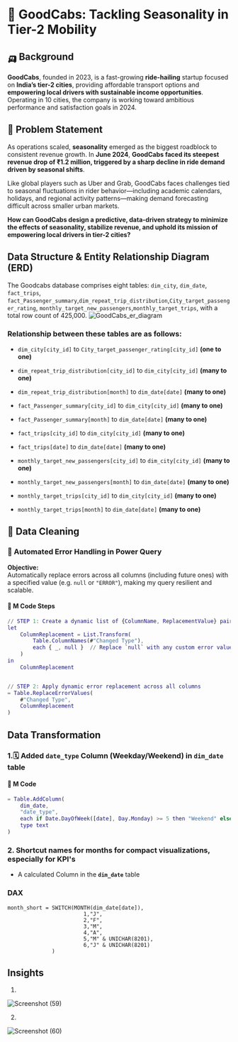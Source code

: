 # 🚕 GoodCabs: Tackling Seasonality in Tier-2 Mobility


## 🛺 Background
**GoodCabs**, founded in 2023, is a fast-growing **ride-hailing** startup focused on **India’s tier-2 cities**, providing affordable transport options and **empowering local drivers with sustainable income opportunities**. Operating in 10 cities, the company is working toward ambitious performance and satisfaction goals in 2024.


## 🚧 Problem Statement
As operations scaled, **seasonality** emerged as the biggest roadblock to consistent revenue growth. In **June 2024**, **GoodCabs faced its steepest revenue drop of ₹1.2 million, triggered by a sharp decline in ride demand driven by seasonal shifts**.

Like global players such as Uber and Grab, GoodCabs faces challenges tied to seasonal fluctuations in rider behavior—including academic calendars, holidays, and regional activity patterns—making demand forecasting difficult across smaller urban markets.

**How can GoodCabs design a predictive, data-driven strategy to minimize the effects of seasonality, stabilize revenue, and uphold its mission of empowering local drivers in tier-2 cities?**


## Data Structure & Entity Relationship Diagram (ERD)
The Goodcabs database comprises eight tables: `dim_city`, `dim_date`, `fact_trips`, `fact_Passenger_summary`,`dim_repeat_trip_distribution`,`City_target_passenger_rating`, `monthly_target_new_passengers`,`monthly_target_trips`, with a total row count of 425,000.
![GoodCabs_er_diagram](https://github.com/user-attachments/assets/7f07219a-18fb-45b0-bfce-02e612130a88)

### Relationship between these tables are as follows:
- `dim_city[city_id]` to `City_target_passenger_rating[city_id]` **(one to one)**
 
- `dim_repeat_trip_distribution[city_id]` to `dim_city[city_id]` **(many to one)**
 
- `dim_repeat_trip_distribution[month]` to `dim_date[date]` **(many to one)**
  
- `fact_Passenger_summary[city_id]` to `dim_city[city_id]` **(many to one)**
  
- `fact_Passenger_summary[month]` to `dim_date[date]` **(many to one)**
  
- `fact_trips[city_id]` to `dim_city[city_id]` **(many to one)**
  
- `fact_trips[date]` to `dim_date[date]` **(many to one)**
 
- `monthly_target_new_passengers[city_id]` to `dim_city[city_id]` **(many to one)**
  
- `monthly_target_new_passengers[month]` to `dim_date[date]` **(many to one)**
  
- `monthly_target_trips[city_id]` to `dim_city[city_id]` **(many to one)**
 
- `monthly_target_trips[month]` to `dim_date[date]` **(many to one)**






## 🚿 Data Cleaning 

### 🔧 Automated Error Handling in Power Query

**Objective:**  
Automatically replace errors across all columns (including future ones) with a specified value (e.g. `null` or `"ERROR"`), making my query resilient and scalable.

#### 🧹 M Code Steps

```m
// STEP 1: Create a dynamic list of {ColumnName, ReplacementValue} pairs
let
    ColumnReplacement = List.Transform(
        Table.ColumnNames(#"Changed Type"),
        each { _, null }  // Replace `null` with any custom error value like "ERROR"
    )
in
    ColumnReplacement


// STEP 2: Apply dynamic error replacement across all columns
= Table.ReplaceErrorValues(
    #"Changed Type",
    ColumnReplacement
)
```




## Data Transformation

### 1.🗓️ Added `date_type` Column (Weekday/Weekend) in `dim_date` table

#### 🧾 M Code

```m
= Table.AddColumn(
    dim_date,
    "date_type",
    each if Date.DayOfWeek([date], Day.Monday) >= 5 then "Weekend" else "Weekday",
    type text
)

```



### 2. Shortcut names for months for compact visualizations, especially for KPI's
- A calculated Column in the **`dim_date`** table
### DAX
``` 
month_short = SWITCH(MONTH(dim_date[date]),
                        1,"J",
                        2,"F",
                        3,"M",
                        4,"A",
                        5,"M" & UNICHAR(8201),
                        6,"J" & UNICHAR(8201)
              )
```




## Insights
1. 
![Screenshot (59)](https://github.com/user-attachments/assets/9753f731-6bf3-46ce-a239-abf1a440fd14)

2.
![Screenshot (60)](https://github.com/user-attachments/assets/7e155c09-4584-4d9b-8ae8-f5995b4a4c31)
